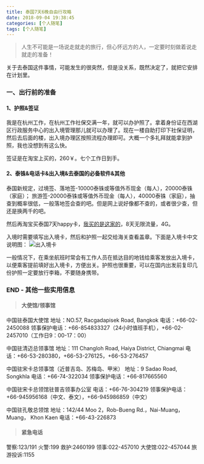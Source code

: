 ```yaml
---
title: 泰国7天6晚自由行攻略
date: 2018-09-04 19:38:45
categories: [个人随笔]
tags: [个人随笔]
---
```


> 人生不可能是一场说走就走的旅行，但心怀远方的人，一定要时刻做着说走就走的准备！

<font face="STCAIYUN">关于去泰国这件事情，可能发生的很突然，但是没关系，既然决定了，就把它安排在计划里。</font>

### 一、出行前的准备
#### 1、护照&签证
我是在杭州工作，在杭州工作社保交满一年，就可以办护照了。拿着身份证在西湖区行政服务中心的出入境管理那儿就可以办理了。现在一楼自助打印下社保证明，然后去后面的楼，出入境办理区按照流程办理即可。大概一个多礼拜就能拿到护照，我也没想到有这么快。

签证是在淘宝上买的，260￥。七个工作日到手。
#### 2、泰铢&电话卡&出入境&去泰国的必备软件&其他

泰国新规定，过境签、落地签-10000泰铢或等值外币现金（每人），20000泰铢（家庭）；
旅游签-20000泰铢或等值外币现金（每人），40000泰铢（家庭），抽查到概率很低，一般落地签会查的吧。但是网上说好像都不查的，或者很少查，但还是换两千的吧。

然后再淘宝买泰国7天happy卡，[我买的是这家的](https://traveldetail.fliggy.com/item.htm?spm=a230r.1.14.1.42f77cb9MwHKZ4&id=38255797452&ns=1&abbucket=7&smToken=ef69fda777d249bab6581b59d4cb9a82&smSign=twzGgFTirKEEIRtKkNLrYQ%3D%3D)，8天无限流量，4G。

入境时需要填写出入境卡，然后和护照一起交给海关查看盖章。下面是入境卡中文说明图：
![出入境卡](http://ol3d80aa0.bkt.clouddn.com/%E6%B3%B0%E5%9B%BD%E5%87%BA%E5%85%A5%E5%A2%83%E5%8D%A1%E4%B8%AD%E6%96%87.jpg)

一般情况下，在乘坐航班时常会有工作人员在抵达目的地钱给乘客发放出入境卡，以便乘客提前填好出入境卡，方便出关。护照也很重要，可以在国内出发前复印几份护照一定要放行李箱，不要随身携带。






<!--more-->

### END - 其他一些实用信息
> #### 大使馆/领事馆

中国驻泰国大使馆
地址：NO.57, Racgadapisek Road, Bangkok
电话：+66-02-2450088
领事保护电话：+66-854833327（24小时值班手机），+66-02-2457010（工作日9：00-17：00）

中国驻清迈总领事馆
地址：111 Changloh Road, Haiya District, Chiangmai
电话：+66-53-280380，+66-53-276125，+66-53-276457

中国驻宋卡总领事馆（近普吉岛、苏梅岛、甲米）
地址：9 Sadao Road, Songkhla
电话：+66-74-322034
领事保护电话：+66-817665560

中国驻宋卡总领馆驻普吉领事办公室
电话：+66-76-304219
领事保护电话：+66-945956168（中文、泰文），+66-945986859（中文）

中国驻孔敬总领馆
地址：142/44 Moo 2，Rob-Bueng Rd.，Nai-Muang， Muang， Khon Kaen
电话：+66-43-226873

> #### 紧急电话

警察:123/191
火警:199
救护:2460199
领事:022-457010
大使馆:022-457044
旅游投诉:1155
